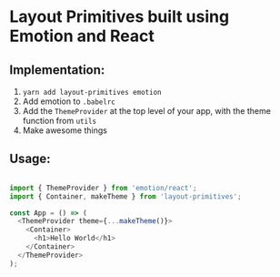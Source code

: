 # Layout Primitives built using Emotion and React

## Implementation:

1. `yarn add layout-primitives emotion`
2. Add emotion to `.babelrc`
3. Add the `ThemeProvider` at the top level of your app, with the theme function from `utils`
4. Make awesome things

## Usage:

```Javascript

import { ThemeProvider } from 'emotion/react';
import { Container, makeTheme } from 'layout-primitives';

const App = () => (
  <ThemeProvider theme={...makeTheme()}>
    <Container>
      <h1>Hello World</h1>
    </Container>
  </ThemeProvider>
);
```